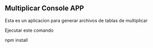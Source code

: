 ## Multiplicar Console APP

Esta es un aplicacion para generar archivos de tablas de multiplicar

Ejecutar este comando

npm install